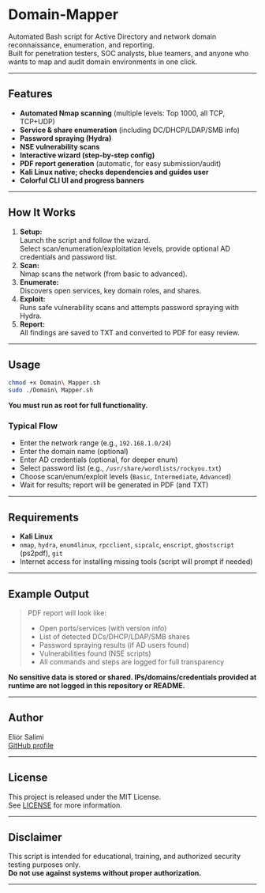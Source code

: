
# Domain-Mapper

Automated Bash script for Active Directory and network domain reconnaissance, enumeration, and reporting.  
Built for penetration testers, SOC analysts, blue teamers, and anyone who wants to map and audit domain environments in one click.

---

## Features

- **Automated Nmap scanning** (multiple levels: Top 1000, all TCP, TCP+UDP)
- **Service & share enumeration** (including DC/DHCP/LDAP/SMB info)
- **Password spraying (Hydra)**
- **NSE vulnerability scans**
- **Interactive wizard (step-by-step config)**
- **PDF report generation** (automatic, for easy submission/audit)
- **Kali Linux native; checks dependencies and guides user**
- **Colorful CLI UI and progress banners**

---

## How It Works

1. **Setup:**  
   Launch the script and follow the wizard.  
   Select scan/enumeration/exploitation levels, provide optional AD credentials and password list.
2. **Scan:**  
   Nmap scans the network (from basic to advanced).
3. **Enumerate:**  
   Discovers open services, key domain roles, and shares.
4. **Exploit:**  
   Runs safe vulnerability scans and attempts password spraying with Hydra.
5. **Report:**  
   All findings are saved to TXT and converted to PDF for easy review.

---

## Usage

```bash
chmod +x Domain\ Mapper.sh
sudo ./Domain\ Mapper.sh
```

**You must run as root for full functionality.**

### **Typical Flow**
- Enter the network range (e.g., `192.168.1.0/24`)
- Enter the domain name (optional)
- Enter AD credentials (optional, for deeper enum)
- Select password list (e.g., `/usr/share/wordlists/rockyou.txt`)
- Choose scan/enum/exploit levels (`Basic`, `Intermediate`, `Advanced`)
- Wait for results; report will be generated in PDF (and TXT)

---

## Requirements

- **Kali Linux**
- `nmap`, `hydra`, `enum4linux`, `rpcclient`, `sipcalc`, `enscript`, `ghostscript` (ps2pdf), `git`
- Internet access for installing missing tools (script will prompt if needed)

---

## Example Output

> PDF report will look like:
> - Open ports/services (with version info)
> - List of detected DCs/DHCP/LDAP/SMB shares
> - Password spraying results (if AD users found)
> - Vulnerabilities found (NSE scripts)
> - All commands and steps are logged for full transparency

**No sensitive data is stored or shared. IPs/domains/credentials provided at runtime are not logged in this repository or README.**

---

## Author

Elior Salimi  
[GitHub profile](https://github.com/elior2000)

---

## License

This project is released under the MIT License.  
See [LICENSE](LICENSE) for more information.

---

## Disclaimer

This script is intended for educational, training, and authorized security testing purposes only.  
**Do not use against systems without proper authorization.**

---

